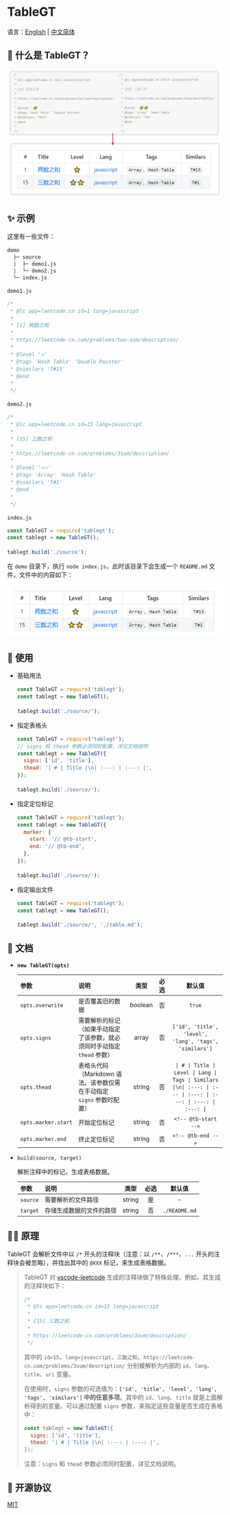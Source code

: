 # TableGT

语言：[English](./README.md) | [中文简体](./README-zh_CN.md)

## 🔮 什么是 TableGT？

![TableGT - what-is-tablegt](./assets/what-is-tablegt.png)

## ✨ 示例

这里有一些文件：

```
demo 
  ├─ source
  |  ├─ demo1.js
  |  └─ demo2.js
  └─ index.js
```

`demo1.js`

```js
/*
 * @lc app=leetcode.cn id=1 lang=javascript
 *
 * [1] 两数之和
 *
 * https://leetcode-cn.com/problems/two-sum/description/
 *
 * @level '⭐'
 * @tags 'Hash Table' 'Double Pointer'
 * @similars 'T#15'
 * @end
 *
 */
```

`demo2.js`

```js
/*
 * @lc app=leetcode.cn id=15 lang=javascript
 *
 * [15] 三数之和
 *
 * https://leetcode-cn.com/problems/3sum/description/
 *
 * @level '⭐⭐'
 * @tags 'Array' 'Hash Table'
 * @similars 'T#1'
 * @end
 *
 */
```

`index.js`

```js
const TableGT = require('tablegt');
const tablegt = new TableGT();

tablegt.build('./source');
```

在 `demo` 目录下，执行 `node index.js`，此时该目录下会生成一个 `README.md` 文件，文件中的内容如下：

![TableGT - demo](./assets/demo.png)

## 🔨 使用

- 基础用法

  ```js
  const TableGT = require('tablegt');
  const tablegt = new TableGT();

  tablegt.build('./source/');
  ```

- 指定表格头

  ```js
  const TableGT = require('tablegt');
  // signs 和 thead 参数必须同时配置，详见文档说明
  const tablegt = new TableGT({
    signs: ['id', 'title'],
    thead: '| # | Title |\n| :---: | :---: |',
  });

  tablegt.build('./source/');
  ```

- 指定定位标记

  ```js
  const TableGT = require('tablegt');
  const tablegt = new TableGT({
    marker: {
      start: '// @tb-start',
      end: '// @tb-end',
    },
  });

  tablegt.build('./source/');
  ```

- 指定输出文件

  ```js
  const TableGT = require('tablegt');
  const tablegt = new TableGT();

  tablegt.build('./source/', './table.md');
  ```

## 📃 文档

- **`new TableGT(opts)`**

  | 参数 | 说明 | 类型 | 必选 | 默认值 |
  | :--- | :--- | :---: | :---: | :---: |
  | `opts.overwrite` | 是否覆盖旧的数据 | boolean | 否 | `true` |
  | `opts.signs` | 需要解析的标记（如果手动指定了该参数，就必须同时手动指定 `thead` 参数） | array | 否 | `['id', 'title', 'level', 'lang', 'tags', 'similars']` |
  | `opts.thead` | 表格头代码（Markdown 语法。该参数仅需在手动指定 `signs` 参数时配置） | string | 否 | `\| # \| Title \| Level \| Lang \| Tags \| Similars \|\n\| :---: \| :--- \| :---: \| :---: \| :---: \| :---: \|` |
  | `opts.marker.start` | 开始定位标记 | string | 否 | `<!-- @tb-start -->` |
  | `opts.marker.end` | 终止定位标记 | string | 否 | `<!-- @tb-end -->` |

- `build(source, target)`

  解析注释中的标记，生成表格数据。

  | 参数 | 说明 | 类型 | 必选 | 默认值 |
  | :--- | :--- | :---: | :---: | :---: |
  | `source` | 需要解析的文件路径 | string | 是 | - |
  | `target` | 存储生成数据的文件的路径 | string | 否 | `./README.md` |

## 👩‍💻 原理

TableGT 会解析文件中以 `/*` 开头的注释块（注意：以 `/**`、`/***`、`...` 开头的注释块会被忽略），并找出其中的 `@XXX` 标记，来生成表格数据。

> TableGT 对 [vscode-leetcode](https://github.com/LeetCode-OpenSource/vscode-leetcode) 生成的注释块做了特殊处理。例如，其生成的注释块如下：
>
> ```js
> /*
>  * @lc app=leetcode.cn id=15 lang=javascript
>  *
>  * [15] 三数之和
>  *
>  * https://leetcode-cn.com/problems/3sum/description/
>  */
> ```
>
> 其中的 `id=15`、`lang=javascript`、`三数之和`、`https://leetcode-cn.com/problems/3sum/description/` 分别被解析为内部的 `id`、`lang`、`title`、`uri` 变量。
>
> 在使用时，`signs` 参数的可选值为：**`['id', 'title', 'level', 'lang', 'tags', 'similars']` 中的任意多项**。其中的 `id`、`lang`、`title` 就是上面解析得到的变量。可以通过配置 `signs` 参数，来指定这些变量是否生成在表格中：
>
> ```js
> const tablegt = new TableGT({
>   signs: ['id', 'title'],
>   thead: '| # | Title |\n| :---: | :---: |',
> });
> ```
>
> 注意：`signs` 和 `thead` 参数必须同时配置，详见文档说明。

## 🤝 开源协议

[MIT](https://github.com/liuyib/tablegt/blob/master/LICENSE)
